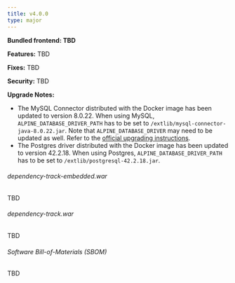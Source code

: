 ```yaml
---
title: v4.0.0
type: major
---
```


**Bundled frontend: TBD**

**Features:**
TBD

**Fixes:**
TBD

**Security:**
TBD

**Upgrade Notes:**
* The MySQL Connector distributed with the Docker image has been updated to version 8.0.22. When using MySQL, `ALPINE_DATABASE_DRIVER_PATH` has to be set to `/extlib/mysql-connector-java-8.0.22.jar`. Note that `ALPINE_DATABASE_DRIVER` may need to be updated as well. Refer to the [official upgrading instructions](https://dev.mysql.com/doc/connector-j/8.0/en/connector-j-upgrading-to-8.0.html).
* The Postgres driver distributed with the Docker image has been updated to version 42.2.18. When using Postgres, `ALPINE_DATABASE_DRIVER_PATH` has to be set to `/extlib/postgresql-42.2.18.jar`.

###### dependency-track-embedded.war

TBD

###### dependency-track.war

TBD

###### Software Bill-of-Materials (SBOM) ######

TBD
